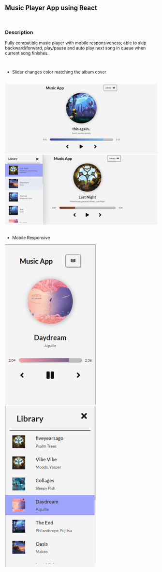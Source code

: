 ## Music Player App using React

<br/>

### Description

Fully compatible music player with mobile responsiveness; able to skip backward/forward, play/pause and auto play next song in queue when current song finishes.

<br/>

- Slider changes color matching the album cover

<br/>

<img src='./src/assets/screenshots/main.png' width=1000/>

<br/>

<img src='./src/assets/screenshots/main2.png' width=1000/>
<br/>
<br/>

- Mobile Responsive
  <br/>

<img src='./src/assets/screenshots/mobile.png' width=300/>

<img src='./src/assets/screenshots/mobile-lib.png' width=300/>
